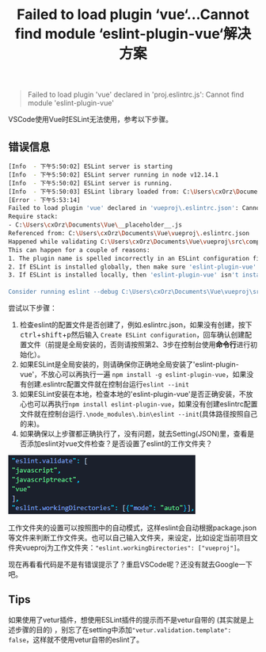 ﻿---
slug: eslint-plugin-vue-failed
title: Failed to load plugin ‘vue‘...Cannot find module ‘eslint-plugin-vue‘解决方案
authors: cxOrz
tags: [vue]
---

> Failed to load plugin 'vue' declared in 'proj\.eslintrc.js': Cannot find module 'eslint-plugin-vue'

VSCode使用Vue时ESLint无法使用，参考以下步骤。

<!--truncate-->

## 错误信息

```bash
[Info  - 下午5:50:02] ESLint server is starting
[Info  - 下午5:50:02] ESLint server running in node v12.14.1
[Info  - 下午5:50:02] ESLint server is running.
[Info  - 下午5:50:03] ESLint library loaded from: C:\Users\cxOrz\Documents\Vue\vueproj\node_modules\eslint\lib\api.js
[Error - 下午5:53:14] 
Failed to load plugin 'vue' declared in 'vueproj\.eslintrc.json': Cannot find module 'eslint-plugin-vue'
Require stack:
- C:\Users\cxOrz\Documents\Vue\__placeholder__.js
Referenced from: C:\Users\cxOrz\Documents\Vue\vueproj\.eslintrc.json
Happened while validating C:\Users\cxOrz\Documents\Vue\vueproj\src\components\TransCompo.vue
This can happen for a couple of reasons:
1. The plugin name is spelled incorrectly in an ESLint configuration file (e.g. .eslintrc).
2. If ESLint is installed globally, then make sure 'eslint-plugin-vue' is installed globally as well.
3. If ESLint is installed locally, then 'eslint-plugin-vue' isn't installed correctly.

Consider running eslint --debug C:\Users\cxOrz\Documents\Vue\vueproj\src\components\TransCompo.vue from a terminal to obtain a trace about the configuration files used.

```
尝试以下步骤：

 1. 检查eslint的配置文件是否创建了，例如.eslintrc.json，如果没有创建，按下<kbd>ctrl</kbd>+<kbd>shift</kbd>+<kbd>p</kbd>然后输入 `Create ESLint configuration`，回车确认创建配置文件（前提是全局安装的，否则请按照第2、3步在控制台使用**命令行**进行初始化）。
 2. 如果ESLint是全局安装的，则请确保你正确地全局安装了'eslint-plugin-vue'，不放心可以再执行一遍 `npm install -g eslint-plugin-vue`，如果没有创建.eslintrc配置文件就在控制台运行`eslint --init`
 3. 如果ESLint安装在本地，检查本地的'eslint-plugin-vue'是否正确安装，不放心也可以再执行`npm install eslint-plugin-vue`，如果没有创建eslintrc配置文件就在控制台运行`.\node_modules\.bin\eslint --init`(具体路径按照自己的来)。
 4. 如果确保以上步骤都正确执行了，没有问题，就去Setting(JSON)里，查看是否添加eslint对vue文件检查？是否设置了eslint的工作文件夹？

  ![在这里插入图片描述](./20201023181356723.png)

  工作文件夹的设置可以按照图中的自动模式，这样eslint会自动根据package.json等文件来判断工作文件夹。也可以自己输入文件夹，来设定，比如设定当前项目文件夹vueproj为工作文件夹：`"eslint.workingDirectories": ["vueproj"]`。

现在再看看代码是不是有错误提示了？重启VSCode呢？还没有就去Google一下吧。

## Tips

如果使用了vetur插件，想使用ESLint插件的提示而不是vetur自带的 (其实就是上述步骤的目的) ，别忘了在setting中添加`"vetur.validation.template": false`，这样就不使用vetur自带的eslint了。
